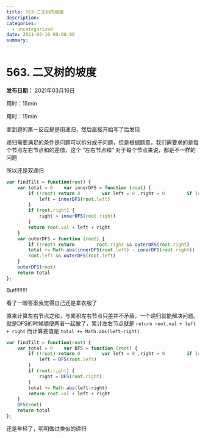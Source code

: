 ```yaml
---
title: 563-二叉树的坡度
description: 
categories:
  - uncategorized
date: 2021-03-16 00:00:00
summary: 
---
```


# 563. 二叉树的坡度

**发布日期：** 2021年03月16日

用时：15min

用时：15min

拿到题的第一反应是是用递归，然后直接开始写了后发现

递归需要满足的条件是问题可以拆分成子问题，但是根据题意，我们需要求的是每个节点左右节点和的差值，这个 “左右节点和” 对于每个节点来说，都是不一样的问题

所以还是双递归

```javascript
var findTilt = function(root) {
    var total = 0    var innerDFS = function (root) {
        if (!root) return 0        var left = 0 ,right = 0        if (root.left) {
            left = innerDFS(root.left)
        }
        if (root.right) {
            right = innerDFS(root.right)
        }
        return root.val + left + right
    }
    var outerDFS = function (root) {
        if (!root) return        root.right && outerDFS(root.right)
        total += Math.abs(innerDFS(root.left) - innerDFS(root.right))
        root.left && outerDFS(root.left)
    }
    outerDFS(root)
    return total
};
```

But!!!!!!!!

看了一眼答案我觉得自己还是拿衣服了

原来计算左右节点之和，与累积左右节点只差并不矛盾，一个递归就能解决问题。就是DFS的时候顺便两者一起做了，累计左右节点就是 `return root.val + left + right` 而计算差值是 `total += Math.abs(left-right)`

```javascript
var findTilt = function(root) {
    var total = 0    var DFS = function (root) {
        if (!root) return 0        var left = 0 ,right = 0        if (root.left) {
            left = DFS(root.left)
        }
        if (root.right) {
            right = DFS(root.right)
        }
        total += Math.abs(left-right)
        return root.val + left + right
    }
    DFS(root)
    return total
};
```

还是年轻了，明明做过类似的递归

